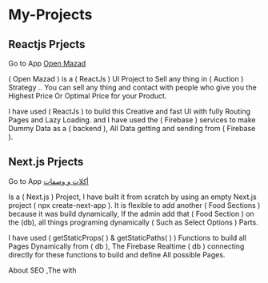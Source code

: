 # My-Projects


## Reactjs Prjects

Go to App [Open Mazad](https://black-market-d1534.firebaseapp.com/)

( Open Mazad ) is a ( ReactJs ) UI Project to Sell any thing in ( Auction ) Strategy ..
You can sell any thing and contact with people who give you the Highest Price Or Optimal Price for your Product.

I have used ( ReactJs ) to build this Creative and fast UI with fully Routing Pages and Lazy Loading.
and I have used the ( Firebase ) services to make Dummy Data as a ( backend ), All Data getting and sending from ( Firebase ).


## Next.js Prjects

Go to App [أكلات و وصفات](https://aklate-wasfate.vercel.app/)

Is a ( Next.js ) Project, I have built it from scratch by using an empty Next.js project ( npx create-next-app ).
It is flexible to add another ( Food Sections ) because it was build dynamically, If the admin add that ( Food Section ) on the (db), all things programing dynamically ( Such as Select Options ) Parts.

I have used ( getStaticProps( ) & getStaticPaths( ) ) Functions to build all Pages Dynamically from ( db ), The Firebase Realtime ( db ) connecting directly for these functions to build and define All possible Pages.

About SEO ,The <head> with <title> and <meta> data is added for all Pages Dynamically to enable the Search Engines find these pages. 

Finally , I have deployed it by ( https://vercel.com ).


## React Native Project

Go to App [Dolls Diary](https://play.google.com/store/apps/details?id=com.hunterxhooks.Dolls_Diary)

I have used ( React Native ) In this App Project , with ( Expo ) packages.

In this App I have used the ( React Navigation ) Package to manage the Images and arrange them to many Screens Such as Albums, Characters, Search, Fav Albums, Fav Images.
I have used the Stack Native Navigator and Tab Bottom Navigator.
This App Project contains at least 140 Images ( Pages ) as First release, but it has only around 10 Programmatic Screens.

finally, I added the Ads using (react-native-google-mobile-ads) package.
